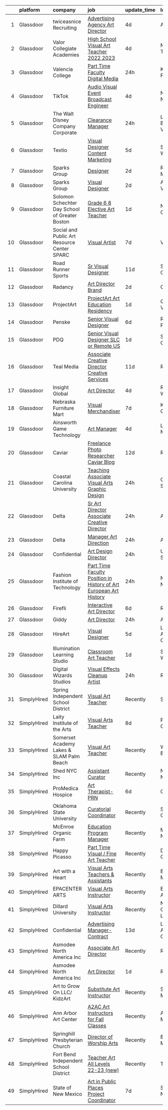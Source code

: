 

|    | platform    | company                                        | job                                                                                                                                                                                                                                                                                                                                                                                                                                                                                                                                                                                                                                                                                                                                                                                                                                                                                                                                                                                                       | update_time   | location             |
|---:|:------------|:-----------------------------------------------|:----------------------------------------------------------------------------------------------------------------------------------------------------------------------------------------------------------------------------------------------------------------------------------------------------------------------------------------------------------------------------------------------------------------------------------------------------------------------------------------------------------------------------------------------------------------------------------------------------------------------------------------------------------------------------------------------------------------------------------------------------------------------------------------------------------------------------------------------------------------------------------------------------------------------------------------------------------------------------------------------------------|:--------------|:---------------------|
|  1 | Glassdoor   | twiceasnice Recruiting                         | [Advertising Agency Art Director](https://www.glassdoor.com/partner/jobListing.htm?pos=118&ao=1110586&s=58&guid=00000182627c6d2e933103ff66e3ffb8&src=GD_JOB_AD&t=SR&vt=w&ea=1&cs=1_945c0184&cb=1659509698284&jobListingId=1008037743719&cpc=A0637F14311B9419&jrtk=3-0-1g9h7orb1khpi801-1g9h7orbgk25u800-00c98e8fa3648e20--6NYlbfkN0AIiLXtwtv0BDns9BiY4ItblantFozdL6jLmLxNvS8mvn1ldsy0jlMz0zzKQLMJlE01Mg_fVyKu5_k4U0AOrK2-KBYE1oiYSgPKMhJ7BB5MjsviJVvmyBhK6_U6xHLO_PGk0yWxUXJgKwwlNwq4X7Id9IxDjc_cg1_fHiaU7oQ6Ui8lMyFnavqrhbsgu-I6rehEaNhjLkGo4-SBPLf2YYsI41X-9ZfanZZ5ohqwvh0hbVrhj9tTKRNCOKeoSIR9OWSLV_kixmFjxEqPfI6Yah6lfsf1unb9oK6k_zwz3IJm0x9wvIA3HlNijm7lmNcOAhcSz2ixLK6AED7QMwTf187MXk_fj828F4CbqpJG4lTIwl7gQLQHhzwxcR5WZcm5wTzZJryXqqaiCEErBGJ-gLiMEzZaBS5jWUdgefvpL2DsBefgKBawVMS0v2VGjutGekpCk2KWwFlsz11e0ZLU92HRglqKiWqJV8raQA0R1YC15VV3gp7K_bMyIgU0sVO77TMXMlMGXMMnau7djIspPiJe)                                                                                                                | 4d            | Atlanta, GA          |
|  2 | Glassdoor   | Valor Collegiate Academies                     | [High School Visual Art Teacher  2022 2023 ](https://www.glassdoor.com/partner/jobListing.htm?pos=108&ao=1110586&s=58&guid=00000182627c6d2e933103ff66e3ffb8&src=GD_JOB_AD&t=SR&vt=w&ea=1&cs=1_8ac2d689&cb=1659509698280&jobListingId=1008037947552&cpc=0FE1F5EA2BC84A01&jrtk=3-0-1g9h7orb1khpi801-1g9h7orbgk25u800-b05825f7876b560c--6NYlbfkN0BcteYJ1Z7ty079QpWWuE3yiKySxjDe4RA4RDAuEPfY7T7wbcaM8iMpxL98G6K_l5xFGYi_kClLYQiAlWRYvf3g6_kbWUiym4ZKRjTdfzPZJ36jvzXZBdNxcip6l6t64MBo3RKv4NoElQIbuXzY0xytKu89eGp51BdmZMYo76RGq0NBkjVW5FZhgs48ntv__4q8rrgL32ymjHaKo_gHlueDGKuBNrWIuB_hoQOiWFXVasww0m0S4OV7ucsZ1E2NEMr7an3PnU99A9iIP4SqLIptITSrNZuKCtWcFrXUHMcoLc3qsk7jIqCa3YmkKssAVEnzz6dSeiojXWdKM9O_E-_9wYeoVRF3UO5TPhJkUsTY1SmLyJqR-p8VHhd7AOnZwMP1Kb1MbvExalOI0L_4jrtr0lCy0a2oRY-vaaAo2IOXx_hQ2b_YAJ-KIPr82PrcbJtOP7qjqyGTfFTKJLKFPfhDM_HZ63tzOtFkcxf3TvFzcRrBa0t5J3Nwfv151ISRCwY3WQoddlT_aapOsUSxJ6vhJ1GJhTjuT3E%3D)                                                                                       | 4d            | Nashville, TN        |
|  3 | Glassdoor   | Valencia College                               | [Part   Time Faculty  Digital Media](https://www.glassdoor.com/partner/jobListing.htm?pos=114&ao=1110586&s=58&guid=00000182627c6d2e933103ff66e3ffb8&src=GD_JOB_AD&t=SR&vt=w&ea=1&cs=1_ec43001a&cb=1659509698283&jobListingId=1008047539879&cpc=BCC169F53084E245&jrtk=3-0-1g9h7orb1khpi801-1g9h7orbgk25u800-507550fa6fb69289--6NYlbfkN0A9AEWAJtqMo9R3ikVnkkSH2wGt2XYJJVzc-bGfklF9kwkNsuCYKH6Rodws9n0VZtglUsRHi2Ow-stOMkPjpMA7X8uepaGYNUt1fmz5URO2yH_zyR5LdFvnR6-qsTEPLhhsFclOzLCo75KNFGaGrG8brArO6d-wzW_T9H3BKVyoNFRkFA9MfX53gxJOVRRXGyW5OASF2sd7KckU1uns_IsQXiNqCUxWAdIW2Sd5jlN4g8MQD3VpxRkNawUdgrSBPBdt6MNtgqZaTvDlElNEdFbAy6pcfF_7QTQabRMz-Pq9e_garziUucHhfRqpmrfeEZJN1KDJu1kaTwM5bPOX0B9-crwkRYcVB_UwqEB_cmSMAmwDO8KuIuMTaN3vg95Q2TIs_5gjyd6czYQSsj7BMRYHOsUUHoIrBLNGAPYJr1VrzXmWGNnEdUqx52vLdZucNOycC_ddm8tx-tsL2s89CdfOA-OElh4IpTLJQjOVQaUFYh-NLQob_xuq2jFvkWQYZwk%3D)                                                                                                                               | 24h           | Kissimmee, FL        |
|  4 | Glassdoor   | TikTok                                         | [Audio Visual Event Broadcast Engineer](https://www.glassdoor.com/partner/jobListing.htm?pos=128&ao=1136043&s=58&guid=00000182627c6d2e933103ff66e3ffb8&src=GD_JOB_AD&t=SR&vt=w&cs=1_b472def6&cb=1659509698284&jobListingId=1008038940920&jrtk=3-0-1g9h7orb1khpi801-1g9h7orbgk25u800-35cdf5097ea624ab-)                                                                                                                                                                                                                                                                                                                                                                                                                                                                                                                                                                                                                                                                                                    | 4d            | New York, NY         |
|  5 | Glassdoor   | The Walt Disney Company  Corporate             | [Clearance Manager](https://www.glassdoor.com/partner/jobListing.htm?pos=113&ao=1110586&s=58&guid=00000182627c6d2e933103ff66e3ffb8&src=GD_JOB_AD&t=SR&vt=w&cs=1_734b6925&cb=1659509698282&jobListingId=1008048865973&cpc=9952A63AB06E78AD&jrtk=3-0-1g9h7orb1khpi801-1g9h7orbgk25u800-7b9a98b3b3ea96d0--6NYlbfkN0DAFTyt7pbDCC2JPO79CSdi1dIb81yjczP5qsKcZIxgiYm3-7g-689UEQatzShMJRWIEQD3PRacO2xta9TEUuGfHdVvviMJCObSXbgavkLuhBdtEHqvLX8J3TjDgSt1O3EIyN8zBX7upHtZSyAPJOj30f8LGMJcc5tRSfBFZeWtmmT_foxLfaJjw7a9GX8vNZULUoX60E2Hh2sNpilKePJD9RUoRw47FeCGVJAnHfhLfAKp6EaAClkAsG1A5G_ec9BBOyd_RLuhXW4O0ilwbIkra-hP-IN-zL8MWPP2V5SQVTKBRtlNHmfXI31plc-0wekUNu-Vl03JHgl6FNHtHV_VGTQKbyVGMwic_uaSxsgL-sIJGwMT1fHQm6TRtu05hrtELfYvbB6Z9nP9cuefwrGMsk1EqGePcsPuNrw4L5erAe8OAHGdocnco2ZYD0qKkPM%3D)                                                                                                                                                                                                                     | 24h           | Lake Buena Vista, FL |
|  6 | Glassdoor   | Textio                                         | [Visual Designer  Content Marketing](https://www.glassdoor.com/partner/jobListing.htm?pos=124&ao=1136043&s=58&guid=00000182627c6d2e933103ff66e3ffb8&src=GD_JOB_AD&t=SR&vt=w&cs=1_83270761&cb=1659509698284&jobListingId=1008036653977&jrtk=3-0-1g9h7orb1khpi801-1g9h7orbgk25u800-97343052758a0290-)                                                                                                                                                                                                                                                                                                                                                                                                                                                                                                                                                                                                                                                                                                       | 5d            | Seattle, WA          |
|  7 | Glassdoor   | Sparks Group                                   | [Designer](https://www.glassdoor.com/partner/jobListing.htm?pos=120&ao=1110586&s=58&guid=00000182627c6d2e933103ff66e3ffb8&src=GD_JOB_AD&t=SR&vt=w&cs=1_d3d79bb5&cb=1659509698284&jobListingId=1008042325812&cpc=3BA4CE39D5B5DEF5&jrtk=3-0-1g9h7orb1khpi801-1g9h7orbgk25u800-78410c4a99bfcfde--6NYlbfkN0CVbIAoVGlVV0muHIzlWY31dYj5hrVkKa7qBWZ-hZn3g-zWnitpxah_RyLopvrEJPKluBTJGMR0w09yl76TDwco40Do-I9BWUvofZGaZkj97auItCYT_7nJoojgLVRMOZDFKUHDCd7s97POmj-vO09CYU6-nAGpztCzDK1oP1tZn8emj8MCNCJBPqgen9nA5caUEIvmG-4v7PS3z9VMTdHWnDJ26Q8_P52GCcHq3WqRkSXNy9QV6OQ5G3IF_xCeVMRD47WXflAcHM8x6VGaA6N-EWRlXRMmtDpOo-EO1Y5YSHnvfcWVr-Ji6RceJ__7iV5EAHkVc4-3kEO-CJYteKlqz1c4R5yd8ceuDkFtximlvNsrCPEr_36V6iHcp0vmsPGSI0cZbTMmTR7W0oS3NJT475TRhACjI6Ph6sJv_kty5L068qzhQtqbrxcQnifh6lQWRfzlxvLgujmc57Da9emcTzvtqiW104NcsVbtDmS2zL_HPQVutZcu)                                                                                                                                                                            | 2d            | Rockville, MD        |
|  8 | Glassdoor   | Sparks Group                                   | [Visual Designer](https://www.glassdoor.com/partner/jobListing.htm?pos=119&ao=1110586&s=58&guid=00000182627c6d2e933103ff66e3ffb8&src=GD_JOB_AD&t=SR&vt=w&cs=1_612ca27a&cb=1659509698283&jobListingId=1008042325557&cpc=3BA4CE39D5B5DEF5&jrtk=3-0-1g9h7orb1khpi801-1g9h7orbgk25u800-3119862d81f7a7c8--6NYlbfkN0CVbIAoVGlVV0muHIzlWY31dYj5hrVkKa7qBWZ-hZn3g-zWnitpxah_RyLopvrEJPKluBTJGMR0w6yt2L9rFqn3s1U2AqS3mNNijlNTZTWhopkKVpxLdiMoOqof51uSUrPEbGZaq-doN6mYWim2gIQgZZA6-0KdGLYCY64PiKyOSiM_V5QmJapCDREGhvsVjK8Isyjrsh_8MC-4vxiATwslxqQ8SmbZsKVaL83FVyzHpf6ZTGXXH7I2Pi975S2PrSJs-CqHtd3XpN-1lsgoia0nqUIIFToRt0MCERBTNnUY2m_FjRDIkrvl8y1EMGGpaUXspS5TdblW_uwx9HD-SP_NL_tUoaXyHEnQEjyQfdGYHlfN_u2SQsKdY69OUzhrsnz5LBKjyq3SzoSs1M8MWn1SlpllxJoqDbHEG3G5GXQFvhegrt49Vi9kVXIMt2T22DDxND3prFDpk_Y3JERKV39F3qv6xibB8Ka_prQm9RoOmsInPGFJq9KQ)                                                                                                                                                                     | 2d            | Arlington, VA        |
|  9 | Glassdoor   | Solomon Schechter Day School of Greater Boston | [Grade 6 8 Elective Art Teacher](https://www.glassdoor.com/partner/jobListing.htm?pos=105&ao=1110586&s=58&guid=00000182627c6d2e933103ff66e3ffb8&src=GD_JOB_AD&t=SR&vt=w&ea=1&cs=1_2152e92d&cb=1659509698279&jobListingId=1008044323673&cpc=009A9C8147DF705D&jrtk=3-0-1g9h7orb1khpi801-1g9h7orbgk25u800-3c8d59dd962ba40c--6NYlbfkN0BTy4Vq3kUv-8E8fBOrhZt-7WJQYqv7u2ur6JnxlE7nq4-qXnbw0pV07KHIjFwj_l0XgBPr9cRGO9hWb_EGvYCCv8EIgQJQ-TW4Ur1GbXCzKUS_v90H2-P4TwQwgOddDYgINAM2sHs-cVplZhUPFwHAIpJXvePui3QHHwJ0Oyl2oXeYUVP-1rmtD2eFLaVV2lR9N2JIOqZRHaYLIa60AXqRFaIlKofY_4AOLyac4BcmyfPp-Vk_YAOzYaw2qxqeX04lbBl-kzKA6NzSV9EKAejiq-0JwCxzLdrf4XJqhFjeOSEP42zC1ZWw55pmRDLT454VFIdTFW-rcubRWZX1iKvHcdC4d82I5qyQQMQP5errYUlzKzTxgUpSsTe5RgDbxxnoFVUNtH9eUt8_Mu6sCewa0UwDmj8_HFNyK_fA4O9TwoUJMi3jcAJgtmk8C7f6n-mSB2TzRYrKY86j_QphaX3lVO__dRsgMOCy8NANh_x5xrsaOB4c-HmeXJAKYFerqz-ER4aOeTv-2A%3D%3D)                                                                                                                     | 1d            | Newton Center, MA    |
| 10 | Glassdoor   | Social and Public Art Resource Center  SPARC   | [Visual Artist](https://www.glassdoor.com/partner/jobListing.htm?pos=104&ao=1110586&s=58&guid=00000182627c6d2e933103ff66e3ffb8&src=GD_JOB_AD&t=SR&vt=w&ea=1&cs=1_7cb1d24d&cb=1659509698278&jobListingId=1008030919170&cpc=E1C07D31E98CBB16&jrtk=3-0-1g9h7orb1khpi801-1g9h7orbgk25u800-610ea3077eb6bca9--6NYlbfkN0BHIfC1zsKGIu0R3teaIu8liT7fbRNLaQeDQfcPJweUK9FtGyWMTNeDI1u7lKa5RP15UaJtCi9LHbLRdkEZLMcmsrtH7ngKR22w4wVXI4u8aZYUvYwrUbv5gbGf1cYDbuuTgwlH-KwdIslWeiNRQhDinXj1_3YRTuMcJwkt5CGCfVwx_Qx-vUJzRaKt0zpRMoim1f9IzN_ZYhpuwz13517KmNyfeQu3iNK6rUk5JrtJCDA40Cn4jxbs9IWgUCf3r1jOP0Hz6wOCbDziEz1_T_2bZ9eei3a_9xOl4Er3w8c8qGazzvEqSjJHIO-fU-wJ8dXel8NoIlcNlXPClQqG38uuWFcTOfUwsZsjGR1C6_GhV_vGbYB_cIjhTUlwo9kdYNkqQM56pYdcadGd1ZpK6a5lVGzimJe4t5V95uHqYlUW0xN8tO94fbvoegk8Nwd_1pS6h-JE6gnz-AnMmROg-pdsmfcekfE1yRd6jnySfVxIqZIDAPHRR1bbdJ3TLJ0hDl8%3D)                                                                                                                                                    | 7d            | Venice, CA           |
| 11 | Glassdoor   | Road Runner Sports                             | [Sr  Visual Designer](https://www.glassdoor.com/partner/jobListing.htm?pos=106&ao=1110586&s=58&guid=00000182627c6d2e933103ff66e3ffb8&src=GD_JOB_AD&t=SR&vt=w&ea=1&cs=1_7e5dc9ca&cb=1659509698279&jobListingId=1008024067453&cpc=83BAEFB8A33E57F7&jrtk=3-0-1g9h7orb1khpi801-1g9h7orbgk25u800-11e68d3c290b0e17--6NYlbfkN0Af0-6QGT52Q3BeENmNy1KbEecsLE0P6GIPCtW8JdT2GAzut0kuldnpT6AqhdZ88uS5Domz7Kn2J4P4MROFdj2OwiRfaJ4LKh__5m9F4Qk6MTqw-Y8DmbbattLic22hQ3tRijKFjgP3y7iAcyp-yyu1r7feCEfZb90QtD_yBpDOrGlwPg6QDq8iEyYqt0EmdbrtBEpy5D03s-ysKNIm42wbevHaUMy8IJgoSldunOIJTSO92E4zdVmQ0MAOMBbA0MHjlEYiDC50s9I44d6F0xHVQ64H7DwloOzKND-axyjKs0DvU7WtROf77gNyemtCbTiae1ouJgUSY3-z7Jq2WmDTivdn894rZ7KmlPdJU_bEbqRro-5dQLntrd3YjRum0UBzOOc8ulp9UuD1-N-r2b5NPuLQOi5KHp77XCPt9XSaKKwFkWRamQBtXcNQHq082JSFaXjznTX-Hh5neZlceAminpdBhpsuIHBO1IHJTZyrpZdS5P51oOqnkBCp3Nq__NA%3D)                                                                                                                                              | 11d           | San Diego, CA        |
| 12 | Glassdoor   | Radancy                                        | [Art Director   Brand](https://www.glassdoor.com/partner/jobListing.htm?pos=110&ao=1110586&s=58&guid=00000182627c6d2e933103ff66e3ffb8&src=GD_JOB_AD&t=SR&vt=w&cs=1_af09c08f&cb=1659509698280&jobListingId=1008042110137&cpc=81AAE51C33FDE227&jrtk=3-0-1g9h7orb1khpi801-1g9h7orbgk25u800-91fc3ef525233141--6NYlbfkN0BmBivckoKIwb-7nkAIiT2NR1int7Qkje2fhghJUHqGcB2ippwtuDGZNOkv9I1xZQR2IVrya5RLwUF5KFKwJti3E6PCZfAWxgXFJwVgGC1X0F-jUnp-cPqsN6Sz00l8xpGMG1r6ZCmkW8ZV2O0jnkFfYqb78PSYhD7143aHdYmUVkWSoH6t_4s4xv-fSvJvTwNeg9KllQfwDJord_jeAHc6nOqibhFVFxvQ8GfBviSbWMxTszN894BVgXBrr-uxpCttWrOn25Y-6e2Fsn8t0OXUHC11iwJWbtqeQxP3hq0zhAy0ciykIjknIopQSJD3gfL4ERMWF3eMuGn8aCXLJw-kIJbOR74aglVKswRL00LnbSLgookF9ewDbXXNMSIkePVh_JPsJSgmseAdOTWLkYj-OEv7V-CBnaB3iaUjv-myBR5EUBbvBvsidnW-ZQHD2iBM0LMAwfrT1Q%3D%3D)                                                                                                                                                                                                    | 2d            | Chicago, IL          |
| 13 | Glassdoor   | ProjectArt                                     | [ProjectArt Art Education Residency](https://www.glassdoor.com/partner/jobListing.htm?pos=112&ao=1110586&s=58&guid=00000182627c6d2e933103ff66e3ffb8&src=GD_JOB_AD&t=SR&vt=w&ea=1&cs=1_7795c276&cb=1659509698282&jobListingId=1008044529445&cpc=65CC663E25211861&jrtk=3-0-1g9h7orb1khpi801-1g9h7orbgk25u800-c198a06e4484d548--6NYlbfkN0AtR68e5gWpPxoovZgA7Udo-dcymoK0NpHFMpIgh7LYz2x2fTG4tYq545ONCLyprbDRl4LQeXEC1eP4DvUD6FgymlpUlV5cE6_zL787lgZFK7jchj6JIlT6TNsP2sZMABR253t_QbfKI6USGwJdBWdcbZAF5Wp_OrxwrbrAZ5pTHmlX8YH5ckriZ4SK16dJvbpj8wHKVU4-z9BizFZpl7bJWlpPZO_WIHsgtdi-sfNmeR_RpwroQ1uQvAPU7CWCIc-cY7aZGWmDGsyW6wNrnswf-H4zRZk3qWAdZYA6AzecyEWbRKl1IY8MjB1q8WnHqpRf6OLW78WcabAmIgq4lyU6IJREwUPiSP1J4QXshFGIror3qN-uFjHKQPLzr8buXTR5FFLenAD0gUkqJdVedV4FqLd8gF7aY6moP1Qv_4HeogHQrMueBGW6ihWIUDVQq2bkVgCMY_H5wVUy3stNU0Jhx-KO9RX_ademJn2tLv3LA59FrLcOLEGgwV_lWQnaev3P-kqJ_XF_Rw%3D%3D)                                                                                                                 | 1d            | Queens Village, NY   |
| 14 | Glassdoor   | Penske                                         | [Senior Visual Designer](https://www.glassdoor.com/partner/jobListing.htm?pos=115&ao=1110586&s=58&guid=00000182627c6d2e933103ff66e3ffb8&src=GD_JOB_AD&t=SR&vt=w&cs=1_7d484580&cb=1659509698283&jobListingId=1008033963305&cpc=F583A5AE0DDDFE3A&jrtk=3-0-1g9h7orb1khpi801-1g9h7orbgk25u800-e686bc3862d2ddc1--6NYlbfkN0CtpXM0MSzpMQ_ld-1IrueFxu_hVDIxNkdu7oUVWOFjtEFqQtdu51VPA8PaZXoTOleEm1nGdOJeCYWb5vJz5IG8TCmpEFJrjI-b_juUEQzgiyUZJ3K2ygCQVuCrEUmrYjjDB2ajc0iOoSryL110Bp5lNaMc-HGhB6LpGxuI3m9UC_DuzJzCRgswi6dQVCe2lDVBCnaVCgch0RwB5VQwhguZi-IhIYG7xMvB2O5dvNnTVNnt8sE74dq1M5wK4oWjW6suAS9AoTb6B3vDtPdfdxc7Uc7s1mO7VRJK4PwFkBMTz4CbyEfpy5EdMslQXLKagpLXIFB-3eOQtVMDjnDQKePYGZ88jZNurJRYCGYF7RWArARHuBZY7kYCXuU5jh3MGHMdeyUcyUZxaA9_ypRynzk4UR1-0shYtd9b1Za2yivU603Swtw1_bogOgd8chPZweoTjy6NP71CHOA-53_9Gw9oD0xjv6zDC9PGMRXXUyncqQ%3D%3D)                                                                                                                                                                  | 6d            | Reading, PA          |
| 15 | Glassdoor   | PDQ                                            | [Senior Visual Designer  SLC or Remote   US ](https://www.glassdoor.com/partner/jobListing.htm?pos=129&ao=1136043&s=58&guid=00000182627c6d2e933103ff66e3ffb8&src=GD_JOB_AD&t=SR&vt=w&ea=1&cs=1_539835c9&cb=1659509698284&jobListingId=1008045533104&jrtk=3-0-1g9h7orb1khpi801-1g9h7orbgk25u800-32a065bc2943ab83-)                                                                                                                                                                                                                                                                                                                                                                                                                                                                                                                                                                                                                                                                                         | 1d            | Salt Lake City, UT   |
| 16 | Glassdoor   | Teal Media                                     | [Associate Creative Director  Creative Services](https://www.glassdoor.com/partner/jobListing.htm?pos=116&ao=1110586&s=58&guid=00000182627c6d2e933103ff66e3ffb8&src=GD_JOB_AD&t=SR&vt=w&ea=1&cs=1_9b0c682d&cb=1659509698283&jobListingId=1008023829068&cpc=F41FEAB56D215062&jrtk=3-0-1g9h7orb1khpi801-1g9h7orbgk25u800-5bab1701b7cccd51--6NYlbfkN0CtoeRtagomAT2JEB0rPmXxWxZuy07FcrbwMayxAi8fiK9G27nXMfnxoGGFKluB-0kf6D9-y4z5OM4WmQHas4_mfc40ZLT_P0BXeH6VObC5WeWsRdTqSGIYAa70ic-S04VYqJJIr0b5iGt-o5txfjvXNF1HpuKJtwAOfMsMhdqxdCF9AamBAKnq2Bg_sSDezcbejOZSwHcwBNrNXG0zwqPNk90arfD0IGe9aTHdpSI2I9Ul1Bm6gXHzNmdRlzij8I3iSwO8PS_URIKGiIJ0HAxncYKAueoffnYm7LvcKzkf_PJV-NmfSDKNRExmNqkI_diyjB7wzitijrchezAxBtbXqw7xUFGoqct24Fosx-6aIq1HDhWrtvz4oLdhsG6Jev6eH-GXtGWuSR4o93e4EjlGDmUQIHgUxJuJioAYTKUuGmYMd1QmgFdravW5TFypaaPGzVKa5J6qHE_lelzPyO6e5eF_mCU36fZs-8LavGqVqYgslw_WCvXXZine1yCv_0ggr4xdZYO3BXRQAIO489vdndf_7DSFETkGLdZZKFyCd2aSCTNrLEqw)                                                                 | 11d           | Remote               |
| 17 | Glassdoor   | Insight Global                                 | [Art Director](https://www.glassdoor.com/partner/jobListing.htm?pos=121&ao=1110586&s=58&guid=00000182627c6d2e933103ff66e3ffb8&src=GD_JOB_AD&t=SR&vt=w&cs=1_836a652b&cb=1659509698284&jobListingId=1008038364199&cpc=8795CF9063CD573D&jrtk=3-0-1g9h7orb1khpi801-1g9h7orbgk25u800-18b9b03d278f8404--6NYlbfkN0BKkHZu3wF05EeDimN_p6sYpKCMArvwa95YdH7UpkaBCqc7l59Erwqcl-ZxWPl_M-kb_96pxiEOJ3Inrl2VWROTr0Fbgn-bpGtv8OJ7hp_KSmvuzXQN5syTQKysCE0ScmijOO7dbLzcECGe8jYRevUaFudxCEiLAj0kS0CwbY1Bkxq3hC88ReEchtEt6WIXxFfp5bh19lmvT4TMJCToB6-Stzow-Nhr44oB_hVPHeRpJ2pb669sMy8OLfyfH16RXqHnRCh2UmnW_nTpmhcuASrtGNvPA-160L5eYiSyAfFLY1hltZPhyRTbmwuTVERMv_eJcuu0phDhTXY6XZprMRFyfOLQOE1p2bnqAyEIUub_HVy1KnitwpeIQrXhwxKu-9jnuSjqb6nxmmj3ZRA3X4zqRptNXJSYWt73UwOrRfrtq2h5j3VdjVE9xgVKW1IHrY3qoKeImZcV6iH8E0UD6X9iOcfA_nTLTI2v2LeaGxfIGg%3D%3D)                                                                                                                                                                            | 4d            | Redmond, WA          |
| 18 | Glassdoor   | Nebraska Furniture Mart                        | [Visual Merchandiser](https://www.glassdoor.com/partner/jobListing.htm?pos=102&ao=1110586&s=58&guid=00000182627c6d2e933103ff66e3ffb8&src=GD_JOB_AD&t=SR&vt=w&cs=1_3c0d21e1&cb=1659509698277&jobListingId=1008031741160&cpc=8C48BB2340EE80D8&jrtk=3-0-1g9h7orb1khpi801-1g9h7orbgk25u800-fce051a9cba1958a--6NYlbfkN0Bx2LbAMGaa1rfOK_nDgFH7iPSITMHVlgswTeCEeQLKjCuu1dnVq54j81YJZ91nc3L8T0tNnHGxxx7WJImL6u-X1VknCR73kPFn46m5ZYH9nAeWV12XX6fubOq3QSApfGSC__Mn6bGb3_v0kvtr3G4da5bPgzBMzwkAA9xuRaLCpiEeHVqTQzWipeEvF5vM4sDossn9paFc8Bf7uGZ3c3RoK3Cqx-gJiYc43xOGs4QTFdoLNvTOYfSW5hmqiSa6xtvI2H5Xj_CkRdBam2_3vq-pjsh1p02AA7arKOD_YxS9_gmg1iE7PpnFi-hbJQmcq8Jw3FbFeCrvOk7TbIMNR-JkqwusnRnqF1WpJK2S32WQ0Cs4w6dcvsgZefNGHiu3JzaG9kkKcfz9N4SWDhmbDODZXUP43fxJOwL_FlPFfxiiHaNCxjI_WMe8vbohm27XhkgYSBP9DreMwtt6v4owF5p9FTikAjioaXRkmuflnTkrrH5-MidXAMgdebikMZi-F0XvNRckFG48iiNPxDtT3DlbLO0qv86q3ezr7_WuEdFrgjqcXhLC6xrgt5yrDz_Ick_5ZIn91QRWCj-coeERUlUGlOwAP0dhdWekx3eHRE7__BELuoUx8KPvyqNHQFbYAAiOphfsNerNAwUJIgxuyrE9) | 7d            | Kansas City, KS      |
| 19 | Glassdoor   | Ainsworth Game Technology                      | [Art Manager](https://www.glassdoor.com/partner/jobListing.htm?pos=101&ao=1110586&s=58&guid=00000182627c6d2e933103ff66e3ffb8&src=GD_JOB_AD&t=SR&vt=w&ea=1&cs=1_57f2c48b&cb=1659509698277&jobListingId=1008038056631&cpc=9BE7264F9E667C9B&jrtk=3-0-1g9h7orb1khpi801-1g9h7orbgk25u800-fabe7600954140af--6NYlbfkN0AhTaXticpO8D1EV9nGWUa2G9Nr_0uERllJkF2KKfHsNPvgjthfJ6kY0LyS9hQW3iYDxua25JxOk91fBQyDHYBvbQwJrRU7Y2lWJlGkFFfxlN99i8xLYws2gwsPHPwBXkyVTyJ3oByta1Yo4zOGycIFxi0ZPYd8IMRPb5f3xBGQxZolCT5Po500e5RaCH0W1JckqCII2yK5BfXXnSii4QTNMakgBZoozu38fYS6zFShrizHGIEJd6t25p8Dbq_3TK-8ffIcYBBWit03TLm5LfSVhCkz7M6ALyuHQxW5bf-OPd8hoQov3F8g8Huc2dNU8ERgkjByu1-QFM4ao-5i16hPaMIlUXlQJqEHtV0D42Ne_i-CkjcX3LjbFvQExPLPMM730Gz_IprPaKdpONxTAiZ0rHaykvg8kGptVrkG9DbskD9WiFeaGE5bcdC49P9lAQpi622nh-fdZ8WtxuWxVRglkOFy9NYbJZ_WZJl3hSwughIkidLN1lJt)                                                                                                                                                                    | 4d            | Las Vegas, NV        |
| 20 | Glassdoor   | Caviar                                         | [Freelance Photo Researcher  Caviar Blog](https://www.glassdoor.com/partner/jobListing.htm?pos=123&ao=1136043&s=58&guid=00000182627c6d2e933103ff66e3ffb8&src=GD_JOB_AD&t=SR&vt=w&ea=1&cs=1_01f2c8de&cb=1659509698284&jobListingId=1008020221257&jrtk=3-0-1g9h7orb1khpi801-1g9h7orbgk25u800-4e273a33766cd7d1-)                                                                                                                                                                                                                                                                                                                                                                                                                                                                                                                                                                                                                                                                                             | 12d           | Remote               |
| 21 | Glassdoor   | Coastal Carolina University                    | [Teaching Associate Visual Arts Graphic Design](https://www.glassdoor.com/partner/jobListing.htm?pos=125&ao=1136043&s=58&guid=00000182627c6d2e933103ff66e3ffb8&src=GD_JOB_AD&t=SR&vt=w&cs=1_3494622b&cb=1659509698284&jobListingId=1008049058528&jrtk=3-0-1g9h7orb1khpi801-1g9h7orbgk25u800-1902bb1c6264fd32-)                                                                                                                                                                                                                                                                                                                                                                                                                                                                                                                                                                                                                                                                                            | 24h           | Conway, SC           |
| 22 | Glassdoor   | Delta                                          | [Sr  Art Director Associate Creative Director](https://www.glassdoor.com/partner/jobListing.htm?pos=127&ao=1136043&s=58&guid=00000182627c6d2e933103ff66e3ffb8&src=GD_JOB_AD&t=SR&vt=w&cs=1_770ffbc4&cb=1659509698284&jobListingId=1008047231798&jrtk=3-0-1g9h7orb1khpi801-1g9h7orbgk25u800-6a6eb2b7e11bfd4a-)                                                                                                                                                                                                                                                                                                                                                                                                                                                                                                                                                                                                                                                                                             | 24h           | Atlanta, GA          |
| 23 | Glassdoor   | Delta                                          | [Manager  Art Direction](https://www.glassdoor.com/partner/jobListing.htm?pos=130&ao=1136043&s=58&guid=00000182627c6d2e933103ff66e3ffb8&src=GD_JOB_AD&t=SR&vt=w&cs=1_69da08a6&cb=1659509698284&jobListingId=1008047231805&jrtk=3-0-1g9h7orb1khpi801-1g9h7orbgk25u800-df788a0eac580433-)                                                                                                                                                                                                                                                                                                                                                                                                                                                                                                                                                                                                                                                                                                                   | 24h           | Atlanta, GA          |
| 24 | Glassdoor   | Confidential                                   | [Art Design Director](https://www.glassdoor.com/partner/jobListing.htm?pos=103&ao=1110586&s=58&guid=00000182627c6d2e933103ff66e3ffb8&src=GD_JOB_AD&t=SR&vt=w&ea=1&cs=1_6853f597&cb=1659509698278&jobListingId=1008047959011&cpc=6A22310A23505C64&jrtk=3-0-1g9h7orb1khpi801-1g9h7orbgk25u800-169f03519f02cae2--6NYlbfkN0D6bRKF7yICdDbu5LjyYOhY9eky40GEYfRIh5Zd39DnHi7jWyCVB5ovIeBLnawkLlcJqGfzul7g7S1DCKZw59Umv6EPlWi6Z-D2nE2_ULKPEcPy_bv9WJDx8ipfX0JDXkrzNqhDQriaI8_XK-FltOFTnYhZ7mWkYeGb43fGXVWdcai_xhJQ2WQbBWRRn2hpHaTPJCLKbr_QXPv0M5-TuzjIPL2kb_2W5iSgixJ8YE8eZonmGRYcnc5YLivp1dFH84WMw9Lb3sAOOd-MuWNmJRRHgzfR2elJnml0c5Hk2bIFrqJrE8rHOrg-pxlnOfKzb-V8_uTNjjwo2RI05P0HY23lW7FkL4xM6scZsCPycB77m3PQxZJ-CiuLjm4oIQgPHhYtEYIXZh68r_J-v1IuLP3F6Ed-Xo5Xuvlw6KJH3w7GVNY80UFB1A3YH_wSfkRhABSk1Y4zpsnnSJLClxMUGbVaZPMDhbbPiIZ5J30gWTFHwUbyFadMaQMoq6a7a2ABnOs927KTT71FzQ%3D%3D)                                                                                                                                | 24h           | United States        |
| 25 | Glassdoor   | Fashion Institute of Technology                | [Part Time Faculty Position in History of Art  European Art History](https://www.glassdoor.com/partner/jobListing.htm?pos=126&ao=1136043&s=58&guid=00000182627c6d2e933103ff66e3ffb8&src=GD_JOB_AD&t=SR&vt=w&cs=1_151dadb3&cb=1659509698284&jobListingId=1008048500984&jrtk=3-0-1g9h7orb1khpi801-1g9h7orbgk25u800-f046d28989d0df22-)                                                                                                                                                                                                                                                                                                                                                                                                                                                                                                                                                                                                                                                                       | 24h           | New York, NY         |
| 26 | Glassdoor   | Firefli                                        | [Interactive Art Director](https://www.glassdoor.com/partner/jobListing.htm?pos=111&ao=1110586&s=58&guid=00000182627c6d2e933103ff66e3ffb8&src=GD_JOB_AD&t=SR&vt=w&ea=1&cs=1_6b915e8b&cb=1659509698282&jobListingId=1008033278188&cpc=BBD63848FB84346C&jrtk=3-0-1g9h7orb1khpi801-1g9h7orbgk25u800-d5a53768bf1f85b8--6NYlbfkN0DdNONLqhA8z6QrX6vw37qu8cGScUjPKwqVQr3YAsb4-4kNYp2ihaw9IWfOmOCvFUi8IEVx5HjLXs9y5W7kTAJJbVsFJ2RNwFW6wzLXQ-G_LQdlkmiTC9Cub54LydKtejcO4j01gmVMdfFxDoNBJY2BFjrs6YiDPHXEljHo7EqtZpkFKZr6Sls75OQfwYGe7Lkz6pLnIncCUBBEe8vgbxCq2L7ubbzEb7crKCnAEWwl4f3qvv_sbgDOyj5wpa1tb5vaJeI0xgCLxgmLfNdJQH20Fuq2LNhpxRux9ZRetfLwKuCPuZOO-qXEzGk855eMd6JGm7IwFTLWJ3nwRHuQcpqBV_y6ln9CN4S04ku__vgHbtpeITFTNzRP0l87NY-VxPhgs_ojAJ6jeDhu0VasxMZiLoIF_HUP2exxR2-q2YkBDa0RZKy88rqz9IZrsvhfeumUaM0rBBIri4AF95JtC0n_G0W3VvReVuEgPQDmophKLy7vmNYk7_J4-UiVRXimgHE%3D)                                                                                                                                         | 6d            | Remote               |
| 27 | Glassdoor   | Giddy                                          | [Art Director](https://www.glassdoor.com/partner/jobListing.htm?pos=107&ao=1110586&s=58&guid=00000182627c6d2e933103ff66e3ffb8&src=GD_JOB_AD&t=SR&vt=w&ea=1&cs=1_b54bfc3f&cb=1659509698279&jobListingId=1008047346293&cpc=70D6958B2CFB98E6&jrtk=3-0-1g9h7orb1khpi801-1g9h7orbgk25u800-98312dea081a49ba--6NYlbfkN0Cd5ZvLdai7cR0fypH5_WiGezUQesq24dbKuF0ly35yawptN0PyaNvizrYpJPhNLKLknjrtMIrNkvazec0eB_Fbw0Vehk7lFzK9mUkMTnwQ24s4ErrxQU8l0aCI54che9zuC2h0B4eTY67GvwCrv_42daEeBl4KEbz4PKvi6slMjbXQWjmLOD42uXZ7DQgzviwLa1ti3Ooz-mmdi_XAviO8mL24LftFVyi2wz-aH1-lxZfrt7XKHI7eglgzLEvEUFBneB8te09887xSf1LUmhlXz-di1wyqP6_ZryNnPz-2mbnRmA6rZdRYuqjDSoKft_R99lyjiFrnW4D4xcE-4iaxpW5S2meZLJoKitCL-DfmTGHTzLV0WC67wQ6w02qRrL-5k3OM5r4p6rRk2vKSQBzHE8VrdKd7gpOuYM395z5mpwX-0Nn-iA5Xt__0E74X2KjAj-u57Xf1ZKxBIkJVdTbhYh7l4PYZcTnHz2AzqG4dwQQo73XeWdcg-rSsRTh5dD5QGPz_Uu-XrQ%3D%3D)                                                                                                                                       | 24h           | Austin, TX           |
| 28 | Glassdoor   | HireArt                                        | [Visual Designer](https://www.glassdoor.com/partner/jobListing.htm?pos=117&ao=1110586&s=58&guid=00000182627c6d2e933103ff66e3ffb8&src=GD_JOB_AD&t=SR&vt=w&ea=1&cs=1_63d52cc1&cb=1659509698283&jobListingId=1008036761389&cpc=723ADC3DFE402989&jrtk=3-0-1g9h7orb1khpi801-1g9h7orbgk25u800-575e8ca9cde594d6--6NYlbfkN0DSgjPPcnEdvoK3uuxfISLALE6pB1FR7YSHOr_tSg5_QGIhoz_2VqUepdcKLBLI_zQaE2vKUPWao0yBBq1XdyYDx8srLpUqp7P8PFGEZX0vObJ1viV9O5YrwQwtQtFmgVOdNNQITfXrqALW85bUqCwAVfFTpIxqr-MmtXHxZuoTFj93ambrd4bFHL-koKhSoLlRs0hCGqAgUr_5Ra5l1A-DmJdXLgYq7qLMr_RQb8u2UMqRLdIUlxE4k5vKirFUZHloNEU5Yohxj1wAHlHCNcCIz6T3PnNJlmQKlGDim-IINRXwmOgcBE7RqLv83zn-qLrGNzF5kdLLZG7wgO4cyWFxlUvVJkCgLkd0b-FxP8QjBS3iSQlvvSgElXHcsjnJEgZ6FMSmezApb2HUFN2kn5KnyPV1auXcwOAFeZ7EJxisyJEqG-5qAM_32UEt2DaTupaimN9UTuksZEMlPrBuSxCzUvGgWDe-sH79RdG7tvktIvgMVQwXX18zhanHrMq8zOd9FASES9khpKHNuU493wIGju7FsvWPDj8wAjVVRIYrijzD0u56b-Ek6luwNtr-wMg2fQUHzws9wA%3D%3D)                                                                    | 5d            | Los Angeles, CA      |
| 29 | Glassdoor   | Illumination Learning Studio                   | [Classroom Art Teacher](https://www.glassdoor.com/partner/jobListing.htm?pos=109&ao=1110586&s=58&guid=00000182627c6d2e933103ff66e3ffb8&src=GD_JOB_AD&t=SR&vt=w&ea=1&cs=1_b3e02bc9&cb=1659509698281&jobListingId=1008044721900&cpc=64DC0C913FDBAADD&jrtk=3-0-1g9h7orb1khpi801-1g9h7orbgk25u800-e51c85f19924cbc5--6NYlbfkN0AZAQTk5-95L5KTtSi6AM59GDp4rqrjte6iS4d4gaEnNkene5-9y6ZfA-qT-3rLcm5UaMoIcyy1LUtVhRIEcjrriLAzprFbGJkTAeT5cpC0BMeDQRtBJy04aRQGo58dLxWcH9Ghz-SXX5kii-UGDxRsqo8Uf4NhuuJTyHmXbCKv6ZBzGOCfp2YZweGLt1xfMiXpulpqvwoMLAuXVjYUMJsJrf8WG2pmDh1WqM3kUI8ntiVbMYwQ82ayrM9B2_C97p_vHyNtftMse9cXeQh4a_bRBmEmXiVX-kntOzdkiZP2wXjpQa2xx-gMEkXVXr7x5Zd00fGFYHw9U0RwtSBDAvlpzjzWJAHlKUYcVvZM2yufH-xpCxr8FaqHTdoX9zKXxDCF4_Udo_el8ybkLh08LgqXyUoAon9JtV7lh-gDwWfYCcudQVyFJAVUTi7_vFjptCw7pwZcCip0JmxjEzvaIfW2cauHlW-qO3QDCA7gfYFylJ5XEKEechr0cgRylI1YK7KjdEbR17g0mQ%3D%3D)                                                                                                                              | 1d            | Seattle, WA          |
| 30 | Glassdoor   | Digital Wizards Studios                        | [Visual Effects Cleanup Artist](https://www.glassdoor.com/partner/jobListing.htm?pos=122&ao=1136043&s=58&guid=00000182627c6d2e933103ff66e3ffb8&src=GD_JOB_AD&t=SR&vt=w&ea=1&cs=1_60fcd66f&cb=1659509698284&jobListingId=1008047312634&jrtk=3-0-1g9h7orb1khpi801-1g9h7orbgk25u800-ee6cf7d9fba83118-)                                                                                                                                                                                                                                                                                                                                                                                                                                                                                                                                                                                                                                                                                                       | 24h           | Remote               |
| 31 | SimplyHired | Spring Independent School District             | [Visual Art Teacher](https://www.simplyhired.com/job/CMyNMxx-l-aPGDb2b0bnwW2Z5RNXy2Mck00uH5DGNqjLPCRYW9GDow?q=visual+art)                                                                                                                                                                                                                                                                                                                                                                                                                                                                                                                                                                                                                                                                                                                                                                                                                                                                                 | Recently      | Spring, TX           |
| 32 | SimplyHired | Laity Institute of the Arts                    | [Visual Arts Teacher](https://www.simplyhired.com/job/plHNuEZvxXuiMpyDH6Di8C2p7xMLg1D668SmK35FPkfaKOcq4DThew?q=visual+art)                                                                                                                                                                                                                                                                                                                                                                                                                                                                                                                                                                                                                                                                                                                                                                                                                                                                                | 8d            | Palmdale, CA         |
| 33 | SimplyHired | Somerset Academy Lakes & SLAM Palm Beach       | [Visual Art Teacher](https://www.simplyhired.com/job/avfQXA_V4bNz2O3NglQWS_v3MptpjZsZuMgvsvYVpf1VzjyFQjRWKw?q=visual+art)                                                                                                                                                                                                                                                                                                                                                                                                                                                                                                                                                                                                                                                                                                                                                                                                                                                                                 | Recently      | West Palm Beach, FL  |
| 34 | SimplyHired | Shed NYC Inc                                   | [Assistant Curator](https://www.simplyhired.com/job/jA5POfOlz6YfTs8pYrvIq6-pAEENy1m7ZMWOOtJwn3R3vH9oadywFg?q=visual+art)                                                                                                                                                                                                                                                                                                                                                                                                                                                                                                                                                                                                                                                                                                                                                                                                                                                                                  | Recently      | New York, NY         |
| 35 | SimplyHired | ProMedica Hospice                              | [Art Therapist- PRN](https://www.simplyhired.com/job/Upva7FaP3z3R-HV7_qHn7_fE6qBMqxyVEvGyLYsNlr10XeJdFzRCxw?q=visual+art)                                                                                                                                                                                                                                                                                                                                                                                                                                                                                                                                                                                                                                                                                                                                                                                                                                                                                 | 6d            | Carlisle, PA         |
| 36 | SimplyHired | Oklahoma State University                      | [Curatorial Coordinator](https://www.simplyhired.com/job/3Ge8QrfwbXdjbVLHoO_WpWWTjDQPv7KvCq8fyfHix6cvRbodUOUL9g?q=visual+art)                                                                                                                                                                                                                                                                                                                                                                                                                                                                                                                                                                                                                                                                                                                                                                                                                                                                             | Recently      | Stillwater, OK       |
| 37 | SimplyHired | McEnroe Organic Farm                           | [Education Program Manager](https://www.simplyhired.com/job/508HjH5x98oHHJDDZrE2WmLTMnuuJKs6ajXA1MZZYhMzMeGauxT2jg?q=visual+art)                                                                                                                                                                                                                                                                                                                                                                                                                                                                                                                                                                                                                                                                                                                                                                                                                                                                          | Recently      | Millerton, NY        |
| 38 | SimplyHired | Happy Picasso                                  | [Part Time Visual / Fine Art Teacher](https://www.simplyhired.com/job/MNkHnvcpJdW383gxUr7cqFA4VLxT6uGIGK1TJYvTTh3N2rPfbAnlwA?q=visual+art)                                                                                                                                                                                                                                                                                                                                                                                                                                                                                                                                                                                                                                                                                                                                                                                                                                                                | Recently      | Daly City, CA        |
| 39 | SimplyHired | Art with a Heart                               | [Visual Arts Teachers & Assistants](https://www.simplyhired.com/job/-_OHmzZnTo4PqdZQAgtd0hRNfkvVwG_OTkQtTAvda5x-amTm0TafLg?q=visual+art)                                                                                                                                                                                                                                                                                                                                                                                                                                                                                                                                                                                                                                                                                                                                                                                                                                                                  | Recently      | Baltimore, MD        |
| 40 | SimplyHired | EPACENTER ARTS                                 | [Visual Arts Instructor](https://www.simplyhired.com/job/3h4XHrwjNrCqbH1stvRsljtze3BmOd3dz9Rqeul2mT1c1iwcYePZ6w?q=visual+art)                                                                                                                                                                                                                                                                                                                                                                                                                                                                                                                                                                                                                                                                                                                                                                                                                                                                             | Recently      | East Palo Alto, CA   |
| 41 | SimplyHired | Dillard University                             | [Visual Arts Instructor](https://www.simplyhired.com/job/cScIxJKnrFDK-AvQzp64sbhCoxuuvxhZnBKFq5Sf9lDK8PWwXDsV4A?q=visual+art)                                                                                                                                                                                                                                                                                                                                                                                                                                                                                                                                                                                                                                                                                                                                                                                                                                                                             | Recently      | New Orleans, LA      |
| 42 | SimplyHired | Confidential                                   | [Advertising Manager-Contract](https://www.simplyhired.com/job/z0S_7XKgOr8GNUQxPdHBzVqFq0XO--xRxLSM_KdGJosXgui__FIsiA?q=visual+art)                                                                                                                                                                                                                                                                                                                                                                                                                                                                                                                                                                                                                                                                                                                                                                                                                                                                       | 13d           | Los Angeles, CA      |
| 43 | SimplyHired | Asmodee North America Inc                      | [Associate Art Director](https://www.simplyhired.com/job/C3598wvgtnu2q8IC3xkjNJzrR2OOBiWdmU43TgQuIcf19Rv1E3DWaw?q=visual+art)                                                                                                                                                                                                                                                                                                                                                                                                                                                                                                                                                                                                                                                                                                                                                                                                                                                                             | Recently      | Remote               |
| 44 | SimplyHired | Asmodee North America Inc                      | [Art Director](https://www.simplyhired.com/job/8b4lEJLZyQEMD1FuS_CHOE9m17eK7bEDFLXMjWaeao5Qcyi_qoM1xg?q=visual+art)                                                                                                                                                                                                                                                                                                                                                                                                                                                                                                                                                                                                                                                                                                                                                                                                                                                                                       | 1d            | Remote               |
| 45 | SimplyHired | Art to Grow On LLC/ KidzArt                    | [Substitute Art Instructor](https://www.simplyhired.com/job/z3V7N0ZDgZ08728LeMUjtwqF4clh9O23BXgmGhnczk8ak3Gos0pTMw?q=visual+art)                                                                                                                                                                                                                                                                                                                                                                                                                                                                                                                                                                                                                                                                                                                                                                                                                                                                          | Recently      | Southaven, MS        |
| 46 | SimplyHired | Ann Arbor Art Center                           | [A2AC Art Instructors for Fall Classes](https://www.simplyhired.com/job/xSJ_hAr80dDPvRsgfDYJSzcrTOkVdpn5mblbb1hBEiUBaK7vNGjn3Q?q=visual+art)                                                                                                                                                                                                                                                                                                                                                                                                                                                                                                                                                                                                                                                                                                                                                                                                                                                              | Recently      | Ann Arbor, MI        |
| 47 | SimplyHired | Springhill Presbyterian Church                 | [Director of Worship Arts](https://www.simplyhired.com/job/318SKl20vbsgJTbgLCWKeMpD0uobiQ-CPDYWD92Y5Q7H8mJpFr4U8Q?q=visual+art)                                                                                                                                                                                                                                                                                                                                                                                                                                                                                                                                                                                                                                                                                                                                                                                                                                                                           | Recently      | Bozeman, MT          |
| 48 | SimplyHired | Fort Bend Independent School District          | [Teacher Art All Levels 22-23 (new)](https://www.simplyhired.com/job/9G6uNDV3SSoagYnLicyT08S3a_9DIv0kYvrCvzwbgRF6pSrYDKm0Hw?q=visual+art)                                                                                                                                                                                                                                                                                                                                                                                                                                                                                                                                                                                                                                                                                                                                                                                                                                                                 | Recently      | Texas                |
| 49 | SimplyHired | State of New Mexico                            | [Art in Public Places Project Coordinator](https://www.simplyhired.com/job/m0MgiHPQDeL4_Cwtb2D8Z0Aj7QpV9DSfy3bHKvp1LJc3DXofz6qYsA?q=visual+art)                                                                                                                                                                                                                                                                                                                                                                                                                                                                                                                                                                                                                                                                                                                                                                                                                                                           | 7d            | Santa Fe, NM         |